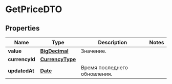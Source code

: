

# GetPriceDTO

## Properties

Name | Type | Description | Notes
------------ | ------------- | ------------- | -------------
**value** | [**BigDecimal**](BigDecimal.md) | Значение. | 
**currencyId** | [**CurrencyType**](CurrencyType.md) |  | 
**updatedAt** | [**Date**](Date.md) | Время последнего обновления. | 




